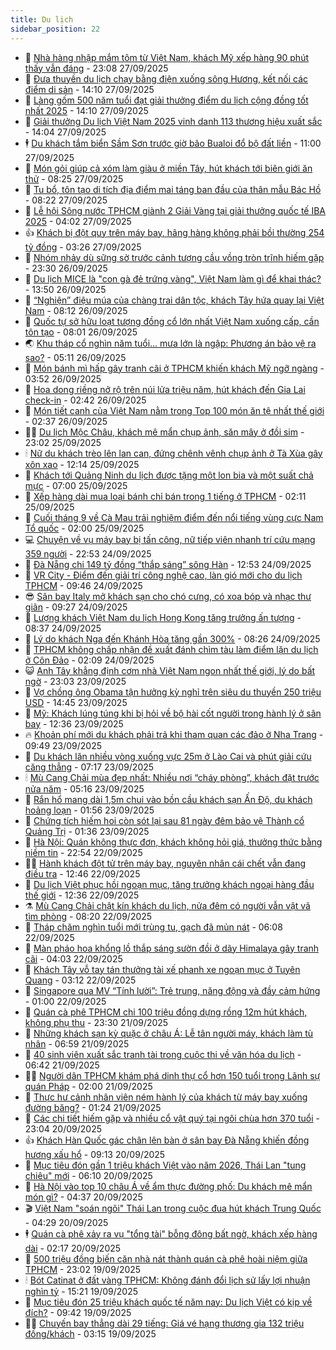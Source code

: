 ```yaml
---
title: Du lịch
sidebar_position: 22
---
```


<!-- dantri-du-lich:START -->
- 🥰 [Nhà hàng nhập mắm tôm từ Việt Nam, khách Mỹ xếp hàng 90 phút thấy vẫn đáng](https://dantri.com.vn/du-lich/nha-hang-nhap-mam-tom-tu-viet-nam-khach-my-xep-hang-90-phut-thay-van-dang-20250927131732792.htm) - 23:08 27/09/2025
- 🥰 [Đưa thuyền du lịch chạy bằng điện xuống sông Hương, kết nối các điểm di sản](https://dantri.com.vn/du-lich/dua-thuyen-du-lich-chay-bang-dien-xuong-song-huong-ket-noi-cac-diem-di-san-20250927100221821.htm) - 14:10 27/09/2025
- 🐻 [Làng gốm 500 năm tuổi đạt giải thưởng điểm du lịch cộng đồng tốt nhất 2025](https://dantri.com.vn/du-lich/lang-gom-500-nam-tuoi-dat-giai-thuong-diem-du-lich-cong-dong-tot-nhat-2025-20250927153932082.htm) - 14:10 27/09/2025
- 🤩 [Giải thưởng Du lịch Việt Nam 2025 vinh danh 113 thương hiệu xuất sắc](https://dantri.com.vn/du-lich/giai-thuong-du-lich-viet-nam-2025-vinh-danh-113-thuong-hieu-xuat-sac-20250927165032773.htm) - 14:04 27/09/2025
- 🕴 [Du khách tắm biển Sầm Sơn trước giờ bão Bualoi đổ bộ đất liền](https://dantri.com.vn/du-lich/du-khach-tam-bien-sam-son-truoc-gio-bao-bualoi-do-bo-dat-lien-20250927163845722.htm) - 11:00 27/09/2025
- 🤩 [Món gỏi giúp cả xóm làm giàu ở miền Tây, hút khách tới biên giới ăn thử](https://dantri.com.vn/du-lich/mon-goi-giup-ca-xom-lam-giau-o-mien-tay-hut-khach-toi-bien-gioi-an-thu-20250926235111581.htm) - 08:25 27/09/2025
- 🤠 [Tu bổ, tôn tạo di tích địa điểm mai táng ban đầu của thân mẫu Bác Hồ](https://dantri.com.vn/du-lich/tu-bo-ton-tao-di-tich-dia-diem-mai-tang-ban-dau-cua-than-mau-bac-ho-20250927132032929.htm) - 08:22 27/09/2025
- 💪 [Lễ hội Sông nước TPHCM giành 2 Giải Vàng tại giải thưởng quốc tế IBA 2025](https://dantri.com.vn/du-lich/le-hoi-song-nuoc-tphcm-gianh-2-giai-vang-tai-giai-thuong-quoc-te-iba-2025-20250927002117049.htm) - 04:02 27/09/2025
- 👍 [Khách bị đột quỵ trên máy bay, hãng hàng không phải bồi thường 254 tỷ đồng](https://dantri.com.vn/du-lich/khach-bi-dot-quy-tren-may-bay-hang-hang-khong-phai-boi-thuong-254-ty-dong-20250927101542913.htm) - 03:26 27/09/2025
- 🚦 [Nhóm nhảy dù sững sờ trước cảnh tượng cầu vồng tròn trĩnh hiếm gặp](https://dantri.com.vn/du-lich/nhom-nhay-du-sung-so-truoc-canh-tuong-cau-vong-tron-trinh-hiem-gap-20250926201533024.htm) - 23:30 26/09/2025
- 💪 [Du lịch MICE là &quot;con gà đẻ trứng vàng&quot;, Việt Nam làm gì để khai thác?](https://dantri.com.vn/du-lich/du-lich-mice-la-con-ga-de-trung-vang-viet-nam-lam-gi-de-khai-thac-20250926200856756.htm) - 13:50 26/09/2025
- 💃 [“Nghiện” điệu múa của chàng trai dân tộc, khách Tây hứa quay lại Việt Nam](https://dantri.com.vn/du-lich/nghien-dieu-mua-cua-chang-trai-dan-toc-khach-tay-hua-quay-lai-viet-nam-20250925120050577.htm) - 08:12 26/09/2025
- 👺 [Quốc tự sở hữu loạt tượng đồng cổ lớn nhất Việt Nam xuống cấp, cần tôn tạo](https://dantri.com.vn/du-lich/quoc-tu-so-huu-loat-tuong-dong-co-lon-nhat-viet-nam-xuong-cap-can-ton-tao-20250926104733478.htm) - 08:01 26/09/2025
- 🌏 [Khu tháp cổ nghìn năm tuổi... mưa lớn là ngập: Phương án bảo vệ ra sao?](https://dantri.com.vn/du-lich/khu-thap-co-nghin-nam-tuoi-mua-lon-la-ngap-phuong-an-bao-ve-ra-sao-20250925202827891.htm) - 05:11 26/09/2025
- 🎡 [Món bánh mì hấp gây tranh cãi ở TPHCM khiến khách Mỹ ngỡ ngàng](https://dantri.com.vn/du-lich/mon-banh-mi-hap-gay-tranh-cai-o-tphcm-khien-khach-my-ngo-ngang-20250926103106969.htm) - 03:52 26/09/2025
- 🧰 [Hoa dong riềng nở rộ trên núi lửa triệu năm, hút khách đến Gia Lai check-in](https://dantri.com.vn/du-lich/hoa-dong-rieng-no-ro-tren-nui-lua-trieu-nam-hut-khach-den-gia-lai-check-in-20250924172439603.htm) - 02:42 26/09/2025
- 💂 [Món tiết canh của Việt Nam nằm trong Top 100 món ăn tệ nhất thế giới](https://dantri.com.vn/du-lich/mon-tiet-canh-cua-viet-nam-nam-trong-top-100-mon-an-te-nhat-the-gioi-20250926003325658.htm) - 02:37 26/09/2025
- 🧑‍🏫 [Du lịch Mộc Châu, khách mê mẩn chụp ảnh, săn mây ở đồi sim](https://dantri.com.vn/du-lich/du-lich-moc-chau-khach-me-man-chup-anh-san-may-o-doi-sim-20250917114325765.htm) - 23:02 25/09/2025
- 🕯 [Nữ du khách trèo lên lan can, đứng chênh vênh chụp ảnh ở Tà Xùa gây xôn xao](https://dantri.com.vn/du-lich/nu-du-khach-treo-len-lan-can-dung-chenh-venh-chup-anh-o-ta-xua-gay-xon-xao-20250925132722635.htm) - 12:14 25/09/2025
- 👀 [Khách tới Quảng Ninh du lịch được tặng một lon bia và một suất chả mực](https://dantri.com.vn/du-lich/khach-toi-quang-ninh-du-lich-duoc-tang-mot-lon-bia-va-mot-suat-cha-muc-20250925134956417.htm) - 07:00 25/09/2025
- 🎉 [Xếp hàng dài mua loại bánh chỉ bán trong 1 tiếng ở TPHCM](https://dantri.com.vn/du-lich/xep-hang-dai-mua-loai-banh-chi-ban-trong-1-tieng-o-tphcm-20250924210921810.htm) - 02:11 25/09/2025
- 🌊 [Cuối tháng 9 về Cà Mau trải nghiệm điểm đến nổi tiếng vùng cực Nam Tổ quốc](https://dantri.com.vn/du-lich/cuoi-thang-9-ve-ca-mau-trai-nghiem-diem-den-noi-tieng-vung-cuc-nam-to-quoc-20250924144305295.htm) - 02:00 25/09/2025
- 💻 [Chuyện về vụ máy bay bị tấn công, nữ tiếp viên nhanh trí cứu mạng 359 người](https://dantri.com.vn/du-lich/chuyen-ve-vu-may-bay-bi-tan-cong-nu-tiep-vien-nhanh-tri-cuu-mang-359-nguoi-20250924130516514.htm) - 22:53 24/09/2025
- 💪 [Đà Nẵng chi 149 tỷ đồng “thắp sáng” sông Hàn](https://dantri.com.vn/du-lich/da-nang-chi-149-ty-dong-thap-sang-song-han-20250924190725916.htm) - 12:53 24/09/2025
- 👺 [VR City - Điểm đến giải trí công nghệ cao, làn gió mới cho du lịch TPHCM](https://dantri.com.vn/du-lich/vr-city-diem-den-giai-tri-cong-nghe-cao-lan-gio-moi-cho-du-lich-tphcm-20250924163227959.htm) - 09:46 24/09/2025
- 😎 [Sân bay Italy mở khách sạn cho chó cưng, có xoa bóp và nhạc thư giãn](https://dantri.com.vn/du-lich/san-bay-italy-mo-khach-san-cho-cho-cung-co-xoa-bop-va-nhac-thu-gian-20250924085452007.htm) - 09:27 24/09/2025
- 🌋 [Lượng khách Việt Nam du lịch Hong Kong tăng trưởng ấn tượng](https://dantri.com.vn/du-lich/luong-khach-viet-nam-du-lich-hong-kong-tang-truong-an-tuong-20250924125335912.htm) - 08:37 24/09/2025
- 🌝 [Lý do khách Nga đến Khánh Hòa tăng gần 300%](https://dantri.com.vn/du-lich/ly-do-khach-nga-den-khanh-hoa-tang-gan-300-20250924091600658.htm) - 08:26 24/09/2025
- 🧠 [TPHCM không chấp nhận đề xuất đánh chìm tàu làm điểm lặn du lịch ở Côn Đảo](https://dantri.com.vn/du-lich/tphcm-khong-chap-nhan-de-xuat-danh-chim-tau-lam-diem-lan-du-lich-o-con-dao-20250924090822981.htm) - 02:09 24/09/2025
- 😺 [Anh Tây khẳng định cơm nhà Việt Nam ngon nhất thế giới, lý do bất ngờ](https://dantri.com.vn/du-lich/anh-tay-khang-dinh-com-nha-viet-nam-ngon-nhat-the-gioi-ly-do-bat-ngo-20250923125842103.htm) - 23:03 23/09/2025
- 💂 [Vợ chồng ông Obama tận hưởng kỳ nghỉ trên siêu du thuyền 250 triệu USD](https://dantri.com.vn/du-lich/vo-chong-ong-obama-tan-huong-ky-nghi-tren-sieu-du-thuyen-250-trieu-usd-20250923182009453.htm) - 14:45 23/09/2025
- 🌮 [Mỹ: Khách lúng túng khi bị hỏi về bộ hài cốt người trong hành lý ở sân bay](https://dantri.com.vn/du-lich/my-khach-lung-tung-khi-bi-hoi-ve-bo-hai-cot-nguoi-trong-hanh-ly-o-san-bay-20250923130944171.htm) - 12:36 23/09/2025
- 🔥 [Khoản phí mới du khách phải trả khi tham quan các đảo ở Nha Trang](https://dantri.com.vn/du-lich/khoan-phi-moi-du-khach-phai-tra-khi-tham-quan-cac-dao-o-nha-trang-20250923161415717.htm) - 09:49 23/09/2025
- 🦏 [Du khách lăn nhiều vòng xuống vực 25m ở Lào Cai và phút giải cứu căng thẳng](https://dantri.com.vn/du-lich/du-khach-lan-nhieu-vong-xuong-vuc-25m-o-lao-cai-va-phut-giai-cuu-cang-thang-20250923134548726.htm) - 07:17 23/09/2025
- 🕯 [Mù Cang Chải mùa đẹp nhất: Nhiều nơi “cháy phòng”, khách đặt trước nửa năm](https://dantri.com.vn/du-lich/mu-cang-chai-mua-dep-nhat-nhieu-noi-chay-phong-khach-dat-truoc-nua-nam-20250923084152217.htm) - 05:16 23/09/2025
- 🐻 [Rắn hổ mang dài 1,5m chui vào bồn cầu khách sạn Ấn Độ, du khách hoảng loạn](https://dantri.com.vn/du-lich/ran-ho-mang-dai-15m-chui-vao-bon-cau-khach-san-an-do-du-khach-hoang-loan-20250922212313466.htm) - 01:56 23/09/2025
- 🥸 [Chứng tích hiếm hoi còn sót lại sau 81 ngày đêm bảo vệ Thành cổ Quảng Trị](https://dantri.com.vn/du-lich/chung-tich-hiem-hoi-con-sot-lai-sau-81-ngay-dem-bao-ve-thanh-co-quang-tri-20250922183214774.htm) - 01:36 23/09/2025
- 💂 [Hà Nội: Quán không thực đơn, khách không hỏi giá, thưởng thức bằng niềm tin](https://dantri.com.vn/du-lich/ha-noi-quan-khong-thuc-don-khach-khong-hoi-gia-thuong-thuc-bang-niem-tin-20250922170012330.htm) - 22:54 22/09/2025
- 🧑‍💻 [Hành khách đột tử trên máy bay, nguyên nhân cái chết vẫn đang điều tra](https://dantri.com.vn/du-lich/hanh-khach-dot-tu-tren-may-bay-nguyen-nhan-cai-chet-van-dang-dieu-tra-20250922153741234.htm) - 12:46 22/09/2025
- 💪 [Du lịch Việt phục hồi ngoạn mục, tăng trưởng khách ngoại hàng đầu thế giới](https://dantri.com.vn/du-lich/du-lich-viet-phuc-hoi-ngoan-muc-tang-truong-khach-ngoai-hang-dau-the-gioi-20250922163601102.htm) - 12:36 22/09/2025
- ⚗️ [Mù Cang Chải chật kín khách du lịch, nửa đêm có người vẫn vật vã tìm phòng](https://dantri.com.vn/du-lich/mu-cang-chai-chat-kin-khach-du-lich-nua-dem-co-nguoi-van-vat-va-tim-phong-20250922142309668.htm) - 08:20 22/09/2025
- 🌁 [Tháp chăm nghìn tuổi mới trùng tu, gạch đã mủn nát](https://dantri.com.vn/du-lich/thap-cham-nghin-tuoi-moi-trung-tu-gach-da-mun-nat-20250922110351504.htm) - 06:08 22/09/2025
- 🧰 [Màn pháo hoa khổng lồ thắp sáng sườn đồi ở dãy Himalaya gây tranh cãi](https://dantri.com.vn/du-lich/man-phao-hoa-khong-lo-thap-sang-suon-doi-o-day-himalaya-gay-tranh-cai-20250921223915344.htm) - 04:03 22/09/2025
- 🧰 [Khách Tây vỗ tay tán thưởng tài xế phanh xe ngoạn mục ở Tuyên Quang](https://dantri.com.vn/du-lich/khach-tay-vo-tay-tan-thuong-tai-xe-phanh-xe-ngoan-muc-o-tuyen-quang-20250922081137410.htm) - 03:12 22/09/2025
- 🎉 [Singapore qua MV “Tính lười”: Trẻ trung, năng động và đầy cảm hứng](https://dantri.com.vn/du-lich/singapore-qua-mv-tinh-luoi-tre-trung-nang-dong-va-day-cam-hung-20250920084525811.htm) - 01:00 22/09/2025
- 🤩 [Quán cà phê TPHCM chi 100 triệu đồng dựng rồng 12m hút khách, không phụ thu](https://dantri.com.vn/du-lich/quan-ca-phe-tphcm-chi-100-trieu-dong-dung-rong-12m-hut-khach-khong-phu-thu-20250921220639738.htm) - 23:30 21/09/2025
- 👺 [Những khách sạn kỳ quặc ở châu Á: Lễ tân người máy, khách làm tù nhân](https://dantri.com.vn/du-lich/nhung-khach-san-ky-quac-o-chau-a-le-tan-nguoi-may-khach-lam-tu-nhan-20250919180912423.htm) - 06:59 21/09/2025
- 🧠 [40 sinh viên xuất sắc tranh tài trong cuộc thi về văn hóa du lịch](https://dantri.com.vn/du-lich/40-sinh-vien-xuat-sac-tranh-tai-trong-cuoc-thi-ve-van-hoa-du-lich-20250921090710453.htm) - 06:42 21/09/2025
- 👨‍🏫 [Người dân TPHCM khám phá dinh thự cổ hơn 150 tuổi trong Lãnh sự quán Pháp](https://dantri.com.vn/du-lich/nguoi-dan-tphcm-kham-pha-dinh-thu-co-hon-150-tuoi-trong-lanh-su-quan-phap-20250921025043176.htm) - 02:00 21/09/2025
- 🦅 [Thực hư cảnh nhân viên ném hành lý của khách từ máy bay xuống đường băng?](https://dantri.com.vn/du-lich/thuc-hu-canh-nhan-vien-nem-hanh-ly-cua-khach-tu-may-bay-xuong-duong-bang-20250920230335925.htm) - 01:24 21/09/2025
- 🌊 [Các chi tiết hiếm gặp và nhiều cổ vật quý tại ngôi chùa hơn 370 tuổi](https://dantri.com.vn/du-lich/cac-chi-tiet-hiem-gap-va-nhieu-co-vat-quy-tai-ngoi-chua-hon-370-tuoi-20250912162141639.htm) - 23:04 20/09/2025
- 👍 [Khách Hàn Quốc gác chân lên bàn ở sân bay Đà Nẵng khiến đồng hương xấu hổ](https://dantri.com.vn/du-lich/khach-han-quoc-gac-chan-len-ban-o-san-bay-da-nang-khien-dong-huong-xau-ho-20250920111424224.htm) - 09:13 20/09/2025
- 🫶 [Mục tiêu đón gần 1 triệu khách Việt vào năm 2026, Thái Lan &quot;tung chiêu&quot; mới](https://dantri.com.vn/du-lich/muc-tieu-don-gan-1-trieu-khach-viet-vao-nam-2026-thai-lan-tung-chieu-moi-20250920113244971.htm) - 06:10 20/09/2025
- 💯 [Hà Nội vào top 10 châu Á về ẩm thực đường phố: Du khách mê mẩn món gì?](https://dantri.com.vn/du-lich/ha-noi-vao-top-10-chau-a-ve-am-thuc-duong-pho-du-khach-me-man-mon-gi-20250919152058004.htm) - 04:37 20/09/2025
- 🎬 [Việt Nam &quot;soán ngôi&quot; Thái Lan trong cuộc đua hút khách Trung Quốc](https://dantri.com.vn/du-lich/viet-nam-soan-ngoi-thai-lan-trong-cuoc-dua-hut-khach-trung-quoc-20250917160831642.htm) - 04:29 20/09/2025
- 🕴 [Quán cà phê xảy ra vụ &quot;tổng tài&quot; bỗng đông bất ngờ, khách xếp hàng dài](https://dantri.com.vn/du-lich/quan-ca-phe-xay-ra-vu-tong-tai-bong-dong-bat-ngo-khach-xep-hang-dai-20250919230847705.htm) - 02:17 20/09/2025
- 🦅 [500 triệu đồng biến căn nhà nát thành quán cà phê hoài niệm giữa TPHCM](https://dantri.com.vn/du-lich/500-trieu-dong-bien-can-nha-nat-thanh-quan-ca-phe-hoai-niem-giua-tphcm-20250919124928598.htm) - 23:02 19/09/2025
- 🕯 [Bót Catinat ở đất vàng TPHCM: Không đánh đổi lịch sử lấy lợi nhuận nghìn tỷ](https://dantri.com.vn/du-lich/bot-catinat-o-dat-vang-tphcm-khong-danh-doi-lich-su-lay-loi-nhuan-nghin-ty-20250919192847935.htm) - 15:21 19/09/2025
- 🥸 [Mục tiêu đón 25 triệu khách quốc tế năm nay: Du lịch Việt có kịp về đích?](https://dantri.com.vn/du-lich/muc-tieu-don-25-trieu-khach-quoc-te-nam-nay-du-lich-viet-co-kip-ve-dich-20250919101624802.htm) - 09:42 19/09/2025
- 👨‍🏫 [Chuyến bay thẳng dài 29 tiếng: Giá vé hạng thương gia 132 triệu đồng/khách](https://dantri.com.vn/du-lich/chuyen-bay-thang-dai-29-tieng-gia-ve-hang-thuong-gia-132-trieu-dongkhach-20250918161731810.htm) - 03:15 19/09/2025<!-- dantri-du-lich:END -->
